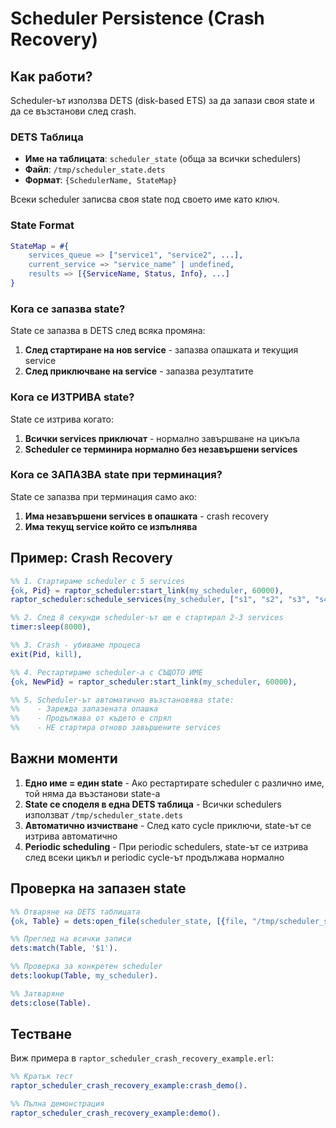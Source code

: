 # Scheduler Persistence (Crash Recovery)

## Как работи?

Scheduler-ът използва DETS (disk-based ETS) за да запази своя state и да се възстанови след crash.

### DETS Таблица

- **Име на таблицата**: `scheduler_state` (обща за всички schedulers)
- **Файл**: `/tmp/scheduler_state.dets`
- **Формат**: `{SchedulerName, StateMap}`

Всеки scheduler записва своя state под своето име като ключ.

### State Format

```erlang
StateMap = #{
    services_queue => ["service1", "service2", ...],
    current_service => "service_name" | undefined,
    results => [{ServiceName, Status, Info}, ...]
}
```

### Кога се запазва state?

State се запазва в DETS след всяка промяна:

1. **След стартиране на нов service** - запазва опашката и текущия service
2. **След приключване на service** - запазва резултатите

### Кога се ИЗТРИВА state?

State се изтрива когато:

1. **Всички services приключат** - нормално завършване на цикъла
2. **Scheduler се терминира нормално без незавършени services**

### Кога се ЗАПАЗВА state при терминация?

State се запазва при терминация само ако:

1. **Има незавършени services в опашката** - crash recovery
2. **Има текущ service който се изпълнява**

## Пример: Crash Recovery

```erlang
%% 1. Стартираме scheduler с 5 services
{ok, Pid} = raptor_scheduler:start_link(my_scheduler, 60000),
raptor_scheduler:schedule_services(my_scheduler, ["s1", "s2", "s3", "s4", "s5"]),

%% 2. След 8 секунди scheduler-ът ще е стартирал 2-3 services
timer:sleep(8000),

%% 3. Crash - убиваме процеса
exit(Pid, kill),

%% 4. Рестартираме scheduler-а с СЪЩОТО ИМЕ
{ok, NewPid} = raptor_scheduler:start_link(my_scheduler, 60000),

%% 5. Scheduler-ът автоматично възстановява state:
%%    - Зарежда запазената опашка
%%    - Продължава от където е спрял
%%    - НЕ стартира отново завършените services
```

## Важни моменти

1. **Едно име = един state** - Ако рестартирате scheduler с различно име, той няма да възстанови state-а
2. **State се споделя в една DETS таблица** - Всички schedulers използват `/tmp/scheduler_state.dets`
3. **Автоматично изчистване** - След като cycle приключи, state-ът се изтрива автоматично
4. **Periodic scheduling** - При periodic schedulers, state-ът се изтрива след всеки цикъл и periodic cycle-ът продължава нормално

## Проверка на запазен state

```erlang
%% Отваряне на DETS таблицата
{ok, Table} = dets:open_file(scheduler_state, [{file, "/tmp/scheduler_state.dets"}, {type, set}]),

%% Преглед на всички записи
dets:match(Table, '$1').

%% Проверка за конкретен scheduler
dets:lookup(Table, my_scheduler).

%% Затваряне
dets:close(Table).
```

## Тестване

Виж примера в `raptor_scheduler_crash_recovery_example.erl`:

```erlang
%% Кратък тест
raptor_scheduler_crash_recovery_example:crash_demo().

%% Пълна демонстрация
raptor_scheduler_crash_recovery_example:demo().
```
